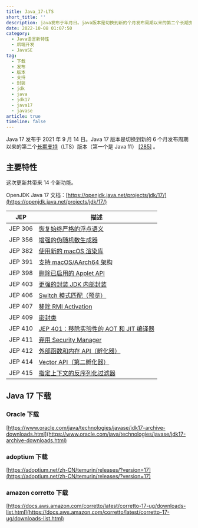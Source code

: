 ```yaml
---
title: Java_17-LTS
short_title: ''
description: java发布于年月日。java版本是切换到新的个月发布周期以来的第二个长期支持（lts）版本（第一个是java）[]。主要特性这次更新共带来个新功能。openjdkjava文档_https_openjdkjavanetprojectsjdkjep描述jep恢复始终严格的浮点语义jep增强的伪随机数生成器jep使用新的macos渲染库jep支持macosaarch架构jep删除已启用的appletapijep更强的封装jdk内部封装jepswitch模式匹配（预览）jep移除rmiactivationjep
date: 2022-10-08 01:07:50
category:
  - Java语言新特性
  - 后端开发
  - JavaSE
tag:
  - 下载
  - 发布
  - 版本
  - 支持
  - 封装
  - jdk
  - java
  - jdk17
  - java17
  - javase
article: true
timeline: false
---
```

Java 17 发布于 2021 年 9 月 14 日。Java 17 版本是切换到新的 6 个月发布周期以来的第二个[长期支持](https://zh.wikipedia.org/wiki/%E9%95%BF%E6%9C%9F%E6%94%AF%E6%8C%81 "长期支持")（LTS）版本（第一个是 Java 11） [[285]](https://zh.wikipedia.org/zh-cn/Java%E7%89%88%E6%9C%AC%E6%AD%B7%E5%8F%B2#cite_note-285) 。

## 主要特性

这次更新共带来 14 个新功能。

OpenJDK Java 17 文档：[https://openjdk.java.net/projects/jdk/17/](https://openjdk.java.net/projects/jdk/17/)

|JEP|描述|
| ---------| ------|
|JEP 306|[恢复始终严格的浮点语义](https://openjdk.java.net/jeps/306)|
|JEP 356|[增强的伪随机数生成器](https://openjdk.java.net/jeps/356)|
|JEP 382|[使用新的 macOS 渲染库](https://openjdk.java.net/jeps/382)|
|JEP 391|[支持 macOS/AArch64 架构](https://openjdk.java.net/jeps/391)|
|JEP 398|[删除已启用的 Applet API](https://openjdk.java.net/jeps/398)|
|JEP 403|[更强的封装 JDK 内部封装](https://openjdk.java.net/jeps/403)|
|JEP 406|[Switch 模式匹配（预览）](https://openjdk.java.net/jeps/406)|
|JEP 407|[移除 RMI Activation](https://openjdk.java.net/jeps/407)|
|JEP 409|[密封类](https://openjdk.java.net/jeps/409)|
|JEP 410|[JEP 401：移除实验性的 AOT 和 JIT 编译器](https://openjdk.java.net/jeps/410)|
|JEP 411|[弃用 Security Manager](https://openjdk.java.net/jeps/411)|
|JEP 412|[外部函数和内存 API（孵化器）](https://openjdk.java.net/jeps/412)|
|JEP 414|[Vector API（第二孵化器）](https://openjdk.java.net/jeps/414)|
|JEP 415|[指定上下文的反序列化过滤器](https://openjdk.java.net/jeps/415)|

## Java 17 下载

### Oracle 下载

[https://www.oracle.com/java/technologies/javase/jdk17-archive-downloads.html](https://www.oracle.com/java/technologies/javase/jdk17-archive-downloads.html)

### adoptium 下载

[https://adoptium.net/zh-CN/temurin/releases/?version=17](https://adoptium.net/zh-CN/temurin/releases/?version=17)

### amazon corretto 下载

[https://docs.aws.amazon.com/corretto/latest/corretto-17-ug/downloads-list.html](https://docs.aws.amazon.com/corretto/latest/corretto-17-ug/downloads-list.html)

‍